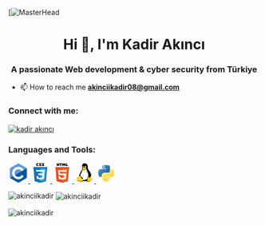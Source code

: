 [![MasterHead](https://cdn.acunetix.com/wp_content/uploads/2021/05/ACX-Business-oriented-cybersecurity-non-technical-SEO-posts-1000x525-1.png)
<h1 align="center">Hi 👋, I'm Kadir Akıncı</h1>
<h3 align="center">A passionate Web development & cyber security from Türkiye</h3>

- 📫 How to reach me **akinciikadir08@gmail.com**

<h3 align="left">Connect with me:</h3>
<p align="left">
<a href="https://linkedin.com/in/kadir akıncı" target="blank"><img align="center" src="https://raw.githubusercontent.com/rahuldkjain/github-profile-readme-generator/master/src/images/icons/Social/linked-in-alt.svg" alt="kadir akıncı" height="30" width="40" /></a>
</p>

<h3 align="left">Languages and Tools:</h3>
<p align="left"> <a href="https://www.cprogramming.com/" target="_blank" rel="noreferrer"> <img src="https://raw.githubusercontent.com/devicons/devicon/master/icons/c/c-original.svg" alt="c" width="40" height="40"/> </a> <a href="https://www.w3schools.com/css/" target="_blank" rel="noreferrer"> <img src="https://raw.githubusercontent.com/devicons/devicon/master/icons/css3/css3-original-wordmark.svg" alt="css3" width="40" height="40"/> </a> <a href="https://www.w3.org/html/" target="_blank" rel="noreferrer"> <img src="https://raw.githubusercontent.com/devicons/devicon/master/icons/html5/html5-original-wordmark.svg" alt="html5" width="40" height="40"/> </a> <a href="https://www.linux.org/" target="_blank" rel="noreferrer"> <img src="https://raw.githubusercontent.com/devicons/devicon/master/icons/linux/linux-original.svg" alt="linux" width="40" height="40"/> </a> <a href="https://www.python.org" target="_blank" rel="noreferrer"> <img src="https://raw.githubusercontent.com/devicons/devicon/master/icons/python/python-original.svg" alt="python" width="40" height="40"/> </a> </p>

<p><img align="left" src="https://github-readme-stats.vercel.app/api/top-langs?username=akinciikadir&show_icons=true&locale=en&layout=compact" alt="akinciikadir" /></p>

<p>&nbsp;<img align="center" src="https://github-readme-stats.vercel.app/api?username=akinciikadir&show_icons=true&locale=en" alt="akinciikadir" /></p>

<p><img align="center" src="https://github-readme-streak-stats.herokuapp.com/?user=akinciikadir&" alt="akinciikadir" /></p>
